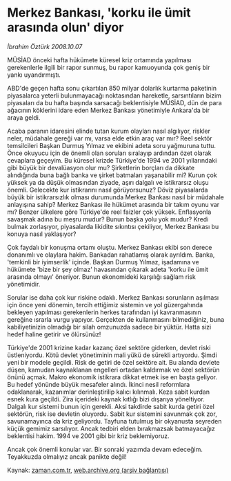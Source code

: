 # Merkez Bankası, 'korku ile ümit arasında olun' diyor

*İbrahim Öztürk 2008.10.07*

<tr><td class="metin" colspan="2" style="padding-top: 20px; padding-left: 5px; padding-right: 10px;">MÜSİAD önceki hafta hükümete küresel kriz ortamında yapılması gerekenlerle ilgili bir rapor sunmuş, bu rapor kamuoyunda çok geniş bir yankı uyandırmıştı.</td></tr><tr><td class="metin" colspan="2" style="padding-top: 20px; padding-left: 5px; padding-right: 10px;"><p>ABD'de geçen hafta sonu çıkartılan 850 milyar dolarlık kurtarma paketinin piyasalarca yeterli bulunmayacağı noktasından hareketle, sarsıntıların bizim piyasaları da bu hafta başında sarsacağı beklentisiyle MÜSİAD, dün de para ağacının köklerini idare eden Merkez Bankası yönetimiyle Ankara'da bir araya geldi. 
<p> Acaba paranın idaresini elinde tutan kurum olayları nasıl algılıyor, riskler neler, müdahale gereği var mı, varsa elde etkin araç var mır? Reel sektör temsilcileri Başkan Durmuş Yılmaz ve ekibini adeta soru yağmuruna tuttu. Önce okuyucu için de önemli olan soruları sıralayıp ardından özet olarak cevaplara geçeyim. Bu küresel krizde Türkiye'de 1994 ve 2001 yıllarındaki gibi büyük bir devalüasyon olur mu? Şirketlerin borçları da dikkate alındığında buna bağlı banka ve şirket batmaları yaşanabilir mi? Kurun çok yüksek ya da düşük olmasından ziyade, aşırı dalgalı ve istikrarsız oluşu önemli. Gelecekte kur istikrarını nasıl görüyorsunuz? Döviz piyasalarda büyük bir istikrarsızlık olması durumunda Merkez Bankası nasıl bir müdahale anlayışına sahip? Merkez Bankası ile hükümet arasında bir takım oyunu var mı? Benzer ülkelere göre Türkiye'de reel faizler çok yüksek. Enflasyonla savaşmak adına bu meşru mudur? Bunun başka yolu yok mudur? Kredi bulmak zorlaşıyor, piyasalarda likidite sıkıntısı çekiliyor, Merkez Bankası bu konuya nasıl yaklaşıyor? 
<p> Çok faydalı bir konuşma ortamı oluştu. Merkez Bankası ekibi son derece donanımlı ve olaylara hakim. Bankadan rahatlamış olarak ayrıldım. Banka, 'temkinli bir iyimserlik' içinde. Başkan Durmuş Yılmaz, işadamına ve hükümete 'bize bir şey olmaz' havasından çıkarak adeta 'korku ile ümit arasında olmayı' öneriyor. Bunun ekonomideki karşılığı sağlam risk yönetimidir. 
<p> Sorular ise daha çok kur riskine odaklı. Merkez Bankası sorunların aşılması için önce yeni dönemin, tercih ettiğimiz sistemin ve yol güzergahında bekleyen yapılması gerekenlerin herkes tarafından iyi kavranmasının gereğine ısrarla vurgu yapıyor. Gerçekten de kullanmasını bilmediğiniz, buna kabiliyetinizin olmadığı bir silah omzunuzda sadece bir yüktür. Hatta sizi hedef haline getirir ve ölürsünüz! 
<p> Türkiye'de 2001 krizine kadar kazanç özel sektöre giderken, devlet riski üstleniyordu. Kötü devlet yönetiminin mali yükü de sürekli artıyordu. Şimdi yeni bir modele geçildi. Risk de getiri de özel sektöre ait. Bu alanda devlete düşen, kamudan kaynaklanan engelleri ortadan kaldırmak ve özel sektörün önünü açmak. Makro ekonomik istikrara dikkat etmek ise en başta geliyor. Bu hedef yönünde büyük mesafeler alındı. İkinci nesil reformlara odaklanarak, kazanımlar derinleştirilip kalıcı kılınmalı. Keza sabit kurdan esnek kura geçildi. Zira içerideki kaynak kıtlığı bizi dışarıya yöneltiyor. Dalgalı kur sistemi bunun için gerekli. Aksi takdirde sabit kurda getiri özel sektörün, risk ise devletin oluyordu. Sabit kur sistemini savunmak çok zor, savunamayınca da kriz geliyordu. Tayfuna tutulmuş bir okyanusta seyreden küçük gemimiz sarsılıyor. Ancak tedbiri elden bırakmazsak batmayacağız beklentisi hakim. 1994 ve 2001 gibi bir kriz beklemiyoruz. 
<p> Ancak çok önemli konular var. Bir sonraki yazımda devam edeceğim. Teyakkuzda olmalıyız ancak panikte değil!<br/></p></p></p></p></p></p></td></tr>

Kaynak: [zaman.com.tr](http://zaman.com.tr/yazar.do?yazino=746353), [web.archive.org (arşiv bağlantısı)](http://web.archive.org/web/20081206155401/http://www.zaman.com.tr:80/yazar.do?yazino=746353)

